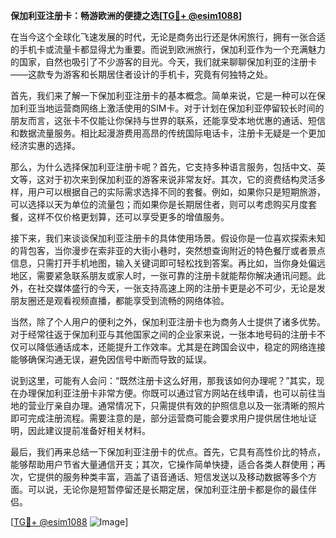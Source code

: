 **保加利亚注册卡：畅游欧洲的便捷之选[[TG💪+ @esim1088](https://t.me/s/esim1088)]**

在当今这个全球化飞速发展的时代，无论是商务出行还是休闲旅行，拥有一张合适的手机卡或流量卡都显得尤为重要。而说到欧洲旅行，保加利亚作为一个充满魅力的国家，自然也吸引了不少游客的目光。今天，我们就来聊聊保加利亚的注册卡——这款专为游客和长期居住者设计的手机卡，究竟有何独特之处。

首先，我们来了解一下保加利亚注册卡的基本概念。简单来说，它是一种可以在保加利亚当地运营商网络上激活使用的SIM卡。对于计划在保加利亚停留较长时间的朋友而言，这张卡不仅能让你保持与世界的联系，还能享受本地优惠的通话、短信和数据流量服务。相比起漫游费用高昂的传统国际电话卡，注册卡无疑是一个更加经济实惠的选择。

那么，为什么选择保加利亚注册卡呢？首先，它支持多种语言服务，包括中文、英文等，这对于初次来到保加利亚的游客来说非常友好。其次，它的资费结构灵活多样，用户可以根据自己的实际需求选择不同的套餐。例如，如果你只是短期旅游，可以选择以天为单位的流量包；而如果你是长期居住者，则可以考虑购买月度套餐，这样不仅价格更划算，还可以享受更多的增值服务。

接下来，我们来谈谈保加利亚注册卡的具体使用场景。假设你是一位喜欢探索未知的背包客，当你漫步在索非亚的大街小巷时，突然想查询附近的特色餐厅或者景点信息，只需打开手机地图，输入关键词即可轻松找到答案。再比如，当你身处偏远地区，需要紧急联系朋友或家人时，一张可靠的注册卡就能帮你解决通讯问题。此外，在社交媒体盛行的今天，一张支持高速上网的注册卡更是必不可少，无论是发朋友圈还是观看视频直播，都能享受到流畅的网络体验。

当然，除了个人用户的便利之外，保加利亚注册卡也为商务人士提供了诸多优势。对于经常往返于保加利亚与其他国家之间的企业家来说，一张本地号码的注册卡不仅可以降低通话成本，还能提升工作效率。尤其是在跨国会议中，稳定的网络连接能够确保沟通无误，避免因信号中断而导致的延误。

说到这里，可能有人会问：“既然注册卡这么好用，那我该如何办理呢？”其实，现在办理保加利亚注册卡非常方便。你既可以通过官方网站在线申请，也可以前往当地的营业厅亲自办理。通常情况下，只需提供有效的护照信息以及一张清晰的照片即可完成注册流程。需要注意的是，部分运营商可能会要求用户提供居住地址证明，因此建议提前准备好相关材料。

最后，我们再来总结一下保加利亚注册卡的优点。首先，它具有高性价比的特点，能够帮助用户节省大量通信开支；其次，它操作简单快捷，适合各类人群使用；再次，它提供的服务种类丰富，涵盖了语音通话、短信发送以及移动数据等多个方面。可以说，无论你是短暂停留还是长期定居，保加利亚注册卡都是你的最佳伴侣。

[[TG💪+ @esim1088](https://t.me/s/esim1088) ![Image](https://i.postimg.cc/4NQfJmqS/Snipaste-2025-05-13-00-14-12.png)]